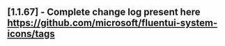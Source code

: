 ## [1.1.67] - Complete change log present here https://github.com/microsoft/fluentui-system-icons/tags